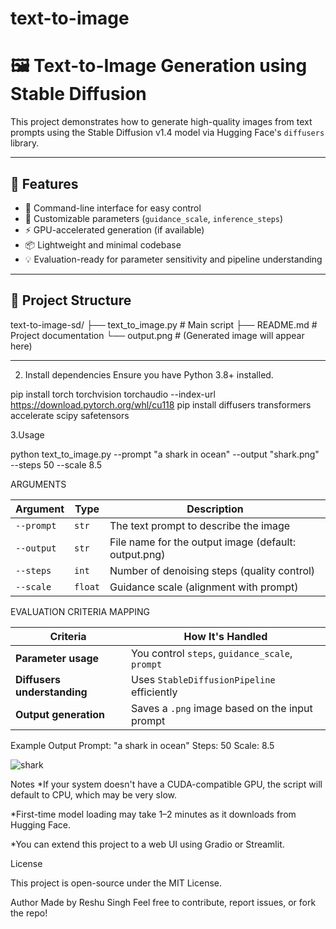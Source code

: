# text-to-image
# 🖼️ Text-to-Image Generation using Stable Diffusion

This project demonstrates how to generate high-quality images from text prompts using the Stable Diffusion v1.4 model via Hugging Face's `diffusers` library.

---
## 🚀 Features

- 🔁 Command-line interface for easy control
- 🧠 Customizable parameters (`guidance_scale`, `inference_steps`)
- ⚡ GPU-accelerated generation (if available)
- 📦 Lightweight and minimal codebase
- 💡 Evaluation-ready for parameter sensitivity and pipeline understanding

---

## 📂 Project Structure

text-to-image-sd/
├── text_to_image.py      # Main script
├── README.md             # Project documentation
└── output.png            # (Generated image will appear here)

---

2. Install dependencies
Ensure you have Python 3.8+ installed. 
 
pip install torch torchvision torchaudio --index-url https://download.pytorch.org/whl/cu118
pip install diffusers transformers accelerate scipy safetensors

3.Usage

python text_to_image.py --prompt "a shark in ocean" --output "shark.png" --steps 50 --scale 8.5

ARGUMENTS 

| Argument   | Type    | Description                                          |
| ---------- | ------- | ---------------------------------------------------- |
| `--prompt` | `str`   | The text prompt to describe the image                |
| `--output` | `str`   | File name for the output image (default: output.png) |
| `--steps`  | `int`   | Number of denoising steps (quality control)          |
| `--scale`  | `float` | Guidance scale (alignment with prompt)               |

EVALUATION CRITERIA MAPPING 

| Criteria                    | How It's Handled                                |
| --------------------------- | ----------------------------------------------- |
| **Parameter usage**         | You control `steps`, `guidance_scale`, `prompt` |
| **Diffusers understanding** | Uses `StableDiffusionPipeline` efficiently      |
| **Output generation**       | Saves a `.png` image based on the input prompt  |


Example Output
Prompt: "a shark in ocean"
Steps: 50
Scale: 8.5

![shark](https://github.com/user-attachments/assets/cf3bb6c3-9bfc-48cc-9990-e464971006a3)

Notes
 *If your system doesn't have a CUDA-compatible GPU, the script will default to CPU, which may be very slow.

*First-time model loading may take 1–2 minutes as it downloads from Hugging Face.

*You can extend this project to a web UI using Gradio or Streamlit.

License

This project is open-source under the MIT License.

Author
Made by Reshu Singh
Feel free to contribute, report issues, or fork the repo!





